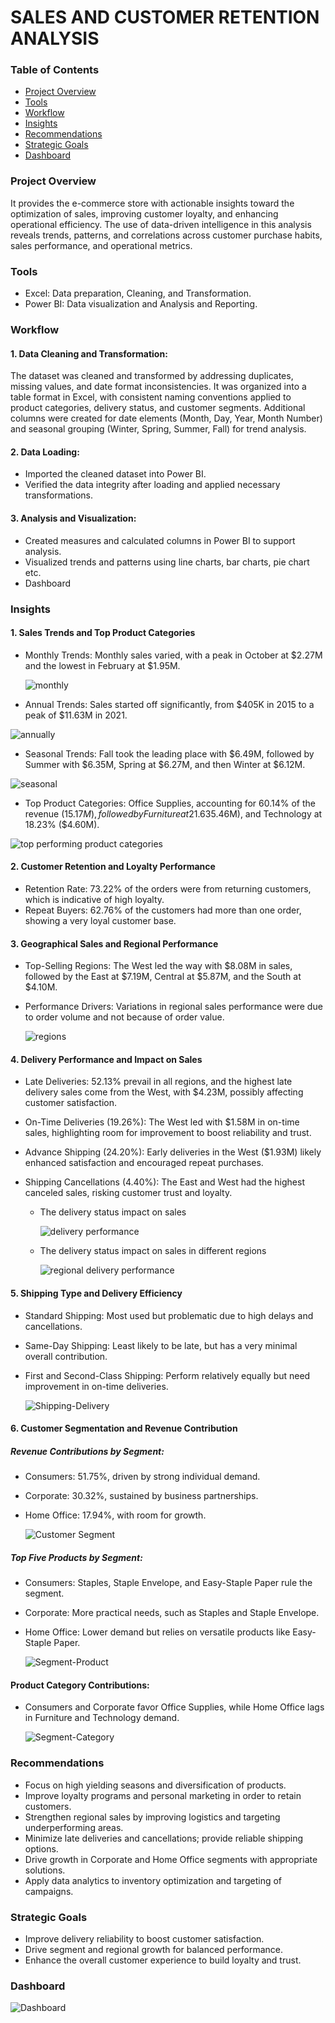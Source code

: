 # SALES AND CUSTOMER RETENTION ANALYSIS

### Table of Contents
- [Project Overview](#Project-Overview)
- [Tools](#Tools)
- [Workflow](#Workflow)
- [Insights](#Insights)
- [Recommendations](#Recommendations)
- [Strategic Goals](#Strategic-Goals)
- [Dashboard](#Dashboard)


### Project Overview
It provides the e-commerce store with actionable insights toward the optimization of sales, improving customer loyalty, and enhancing operational efficiency. The use of data-driven intelligence in this analysis reveals trends, patterns, and correlations across customer purchase habits, sales performance, and operational metrics.

### Tools
- Excel: Data preparation, Cleaning, and Transformation.
- Power BI: Data visualization and Analysis and Reporting.

### Workflow
#### 1. Data Cleaning and Transformation:
The dataset was cleaned and transformed by addressing duplicates, missing values, and date format inconsistencies. It was organized into a table format in Excel, with consistent naming conventions applied to product categories, delivery status, and customer segments. Additional columns were created for date elements (Month, Day, Year, Month Number) and seasonal grouping (Winter, Spring, Summer, Fall) for trend analysis.
    
#### 2.	Data Loading:
- Imported the cleaned dataset into Power BI.
- Verified the data integrity after loading and applied necessary transformations.
  
#### 3.	Analysis and Visualization:
- Created measures and calculated columns in Power BI to support analysis.
- Visualized trends and patterns using line charts, bar charts, pie chart etc.
- Dashboard

### Insights

#### 1. Sales Trends and Top Product Categories
- Monthly Trends: Monthly sales varied, with a peak in October at $2.27M and the lowest in February at $1.95M.
  
  ![monthly](https://github.com/user-attachments/assets/016d87f5-e85e-468c-891e-d938e7c2ec23)

-  Annual Trends: Sales started off significantly, from $405K in 2015 to a peak of $11.63M in 2021.

  ![annually](https://github.com/user-attachments/assets/010119b1-c0ab-40b8-8080-f7ac50a5b64d)

-  Seasonal Trends: Fall took the leading place with $6.49M, followed by Summer with $6.35M, Spring at $6.27M, and then Winter at $6.12M.

  ![seasonal](https://github.com/user-attachments/assets/66f66083-0fe0-4a75-92ed-69e6529e3764)

-  Top Product Categories: Office Supplies, accounting for 60.14% of the revenue ($15.17M), followed by Furniture at 21.63% ($5.46M), and Technology at 18.23% ($4.60M).
  
  ![top performing product categories](https://github.com/user-attachments/assets/55d5a837-d01d-42d0-bf0b-0a1a44222214)

#### 2. Customer Retention and Loyalty Performance
- Retention Rate: 73.22% of the orders were from returning customers, which is indicative of high loyalty.
- Repeat Buyers: 62.76% of the customers had more than one order, showing a very loyal customer base.

#### 3.  Geographical Sales and Regional Performance
- Top-Selling Regions: The West led the way with $8.08M in sales, followed by the East at $7.19M, Central at $5.87M, and the South at $4.10M.
- Performance Drivers: Variations in regional sales performance were due to order volume and not because of order value.

  ![regions](https://github.com/user-attachments/assets/c35f74a5-5fc5-474b-b8c1-d5d09b4c275f)

#### 4. Delivery Performance and Impact on Sales
- Late Deliveries: 52.13% prevail in all regions, and the highest late delivery sales come from the West, with $4.23M, possibly affecting customer satisfaction.
  
- On-Time Deliveries (19.26%): The West led with $1.58M in on-time sales, highlighting room for improvement to boost reliability and trust.
  
- Advance Shipping (24.20%): Early deliveries in the West ($1.93M) likely enhanced satisfaction and encouraged repeat purchases.
  
- Shipping Cancellations (4.40%): The East and West had the highest canceled sales, risking customer trust and loyalty.

  - The delivery status impact on sales

    ![delivery performance](https://github.com/user-attachments/assets/c5476f3d-e6b4-46a1-909a-7de047e12958)

  - The delivery status impact on sales in different regions
    
    ![regional delivery performance](https://github.com/user-attachments/assets/0463b025-1d5e-4f2a-9b13-7b61b7a3234a)

#### 5.  Shipping Type and Delivery Efficiency
- Standard Shipping: Most used but problematic due to high delays and cancellations.
- Same-Day Shipping: Least likely to be late, but has a very minimal overall contribution.
- First and Second-Class Shipping: Perform relatively equally but need improvement in on-time deliveries.

  ![Shipping-Delivery](https://github.com/user-attachments/assets/c89e64ba-8b89-4878-a6e0-767b163a1d32)

#### 6. Customer Segmentation and Revenue Contribution

##### Revenue Contributions by Segment:
- Consumers: 51.75%, driven by strong individual demand.
- Corporate: 30.32%, sustained by business partnerships.
- Home Office: 17.94%, with room for growth.
  
  ![Customer Segment](https://github.com/user-attachments/assets/f0fe2738-4183-4d3a-af76-ebac5a329311)

##### Top Five Products by Segment:
- Consumers: Staples, Staple Envelope, and Easy-Staple Paper rule the segment.
- Corporate: More practical needs, such as Staples and Staple Envelope.
- Home Office: Lower demand but relies on versatile products like Easy-Staple Paper.

  ![Segment-Product](https://github.com/user-attachments/assets/7f225bd7-5fbe-45c9-907f-661791e7665c)

#### Product Category Contributions:
- Consumers and Corporate favor Office Supplies, while Home Office lags in Furniture and Technology demand.

  ![Segment-Category](https://github.com/user-attachments/assets/6858a163-e8d5-4164-b79b-e107ebbb83fe)

### Recommendations
- Focus on high yielding seasons and diversification of products.
- Improve loyalty programs and personal marketing in order to retain customers.
- Strengthen regional sales by improving logistics and targeting underperforming areas.
- Minimize late deliveries and cancellations; provide reliable shipping options.
- Drive growth in Corporate and Home Office segments with appropriate solutions.
- Apply data analytics to inventory optimization and targeting of campaigns.

### Strategic Goals
- Improve delivery reliability to boost customer satisfaction.
- Drive segment and regional growth for balanced performance.
- Enhance the overall customer experience to build loyalty and trust.

### Dashboard

  ![Dashboard](https://github.com/user-attachments/assets/4f464b33-b264-461f-b209-9a7f16cf277e)
